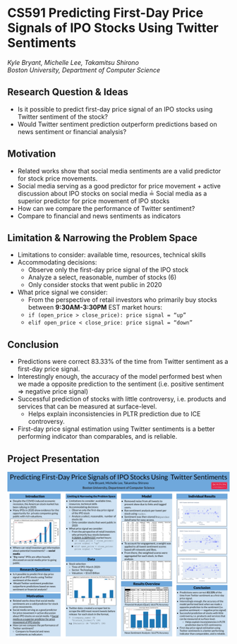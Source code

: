 # CS591 Predicting First-Day Price Signals of IPO Stocks Using  Twitter Sentiments
*Kyle Bryant, Michelle Lee, Takamitsu Shirono*<br/> 
*Boston University, Department of Computer Science*
## Research Question & Ideas
- Is it possible to predict first-day price signal of an IPO stocks using Twitter sentiment of the stock?
- Would Twitter sentiment prediction outperform predictions based on news sentiment or financial analysis?

## Motivation
- Related works show that social media sentiments are a valid predictor for stock price movements.
- Social media serving as a good predictor for price movement + active discussion about IPO stocks on social media  ≟ Social media as a superior predictor for price movement of IPO stocks
- How can we compare the performance of Twitter sentiment?
- Compare to financial and news sentiments as indicators

## Limitation & Narrowing the Problem Space
- Limitations to consider: available time, resources, technical skills
- Accommodating decisions: 
  - Observe only the first-day price signal of the IPO stock
  - Analyze a select, reasonable,  number of stocks (6)
  - Only consider stocks that went public in 2020
- What price signal we consider:
  - From the perspective of retail investors who primarily buy stocks between **9:30AM-3:30PM** EST market hours:
  - ```if (open_price > close_price): price signal = “up”```
  - ```elif open_price < close_price: price signal = “down”```

## Conclusion
- Predictions were correct 83.33% of the time from Twitter sentiment as a first-day price signal.
- Interestingly enough, the accuracy of the model performed best when we made a opposite prediction to the sentiment (i.e. positive sentiment => negative price signal)
- Successful prediction of stocks with little controversy, i.e. products and services that can be measured at surface-level.
  - Helps explain inconsistencies in PLTR prediction due to ICE controversy.
- First-day price signal estimation using Twitter sentiments is a better performing indicator than comparables, and is reliable.

## Project Presentation
![Project Poster Image](https://github.com/tkShir/cs591_sns_ipo/blob/master/Bryant_Lee_Shirono_IPO.png?raw=true)

